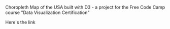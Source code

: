 Choropleth Map of the USA built with D3 - a project for the Free Code Camp course "Data Visualization Certification"

Here's the link
